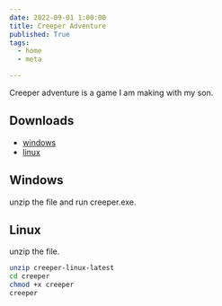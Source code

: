 ```yaml
---
date: 2022-09-01 1:00:00
title: Creeper Adventure
published: True
tags:
  - home
  - meta

---
```


Creeper adventure is a game I am making with my son.

## Downloads

* [windows](./creeper-windows-latest.zip)
* [linux](./creeper-linux-latest.zip)

## Windows

unzip the file and run creeper.exe.

## Linux

unzip the file.

``` bash
unzip creeper-linux-latest
cd creeper
chmod +x creeper
creeper
```
